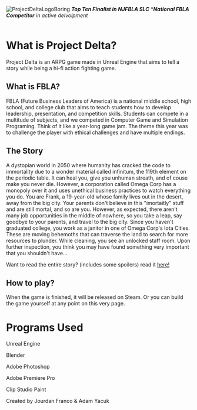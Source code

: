 ![ProjectDeltaLogoBoring](https://github.com/user-attachments/assets/b8bf398c-bff4-4e5b-9ce0-c0ac406a9425)
***Top Ten Finalist in NJFBLA SLC***
****National FBLA Competitor***
*in active delvolpment*
<br/><br/>

# What is Project Delta?
Project Delta is an ARPG game made in Unreal Engine that aims to tell a story while being a hi-fi action fighting game.

## What is FBLA?
FBLA (Future Business Leaders of America) is a national middle school, high school, and college club that aims to teach students how to develop leadership, presentation, and competition skills. Students can compete in a multitude of subjects, and we competed in Computer Game and Simulation Programing. Think of it like a year-long game jam. The theme this year was to challenge the player with ethical challenges and have multiple endings.

## The Story
A dystopian world in 2050 where humanity has cracked the code to immortality due to a wonder material called infinitum, the 119th element on the periodic table. It can heal you, give you unhuman streath, and of couse make you never die.  However, a corporation called Omega Corp has a monopoly over it and uses unethical business practices to watch everything you do. You are Frank, a 19-year-old whose family lives out in the desert, away from the big city. Your parents don't believe in this "imortaitly" stuff and are still mortal, and so are you. However, as expected, there aren't many job opportunities in the middle of nowhere, so you take a leap, say goodbye to your parents, and travel to the big city. Since you haven't graduated college, you work as a janitor in one of Omega Corp's Iota Cities. These are moving behemoths that can traverse the land to search for more resources to plunder. While cleaning, you see an unlocked staff room. Upon further inspection, you think you may have found something very important that you shouldn't have...

Want to read the entire story? (includes some spoilers) read it [here!](https://docs.google.com/document/d/1VaJvP5qZ1ptUOvwy_xBoYjaiugy-H03v3adusL2v7Co/edit?tab=t.0)

## How to play?
When the game is finished, it will be released on Steam. Or you can build the game yourself at any point on this very page.

# Programs Used

Unreal Engine

Blender

Adobe Photoshop

Adobe Premiere Pro

Clip Studio Paint

Created by Jourdan Franco & Adam Yacuk

